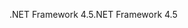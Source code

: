 <span data-ttu-id="1c60f-101">.NET Framework 4.5</span><span class="sxs-lookup"><span data-stu-id="1c60f-101">.NET Framework 4.5</span></span>